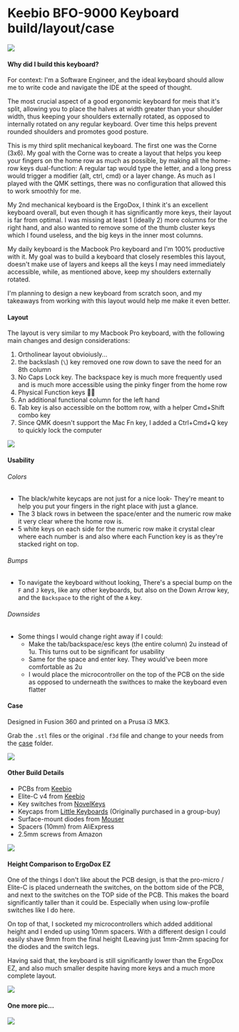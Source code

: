 # Keebio BFO-9000 Keyboard build/layout/case

![](readme/bfo9000-2.jpg)
#### Why did I build this keyboard?
For context: I'm a Software Engineer, and the ideal keyboard should allow me to write code and navigate the IDE at the speed of thought.

The most crucial aspect of a good ergonomic keyboard for meis that it's split, allowing you to place the halves at width greater than your shoulder width, thus keeping your shoulders externally rotated, as opposed to internally rotated on any regular keyboard.
Over time this helps prevent rounded shoulders and promotes good posture. 

This is my third split mechanical keyboard. 
The first one was the Corne (3x6). My goal with the Corne was to create a layout that helps you keep your fingers on the home row as much as possible, by making all the home-row keys dual-function: 
A regular tap would type the letter, and a long press would trigger a modifier (alt, ctrl, cmd) or a layer change. As much as I played with the QMK settings, there was no configuration that allowed this to work smoothly for me.

My 2nd mechanical keyboard is the ErgoDox, I think it's an excellent keyboard overall, but even though it has significantly more keys, their layout is far from optimal. I was missing at least 1 (ideally 2) more columns for the right hand, and also wanted to remove some of the thumb cluster keys which I found useless, and the big keys in the inner most columns.

My daily keyboard is the Macbook Pro keyboard and I'm 100% productive with it. My goal was to build a keyboard that closely resembles this layout, doesn't make use of layers and keeps all the keys I may need immediately accessible, while, as mentioned above, keep my shoulders 
externally rotated. 

I'm planning to design a new keyboard from scratch soon, and my takeaways from working with this layout would help me make it even better.


#### Layout
The layout is very similar to my Macbook Pro keyboard, with the following main changes and design considerations:
1. Ortholinear layout obvioiusly...
2. the backslash (`\`) key removed one row down to save the need for an 8th column
3. No Caps Lock key. The backspace key is much more frequently used and is much more accessible using the pinky finger from the home row
4. Physical Function keys 🤘🏼
5. An additional functional column for the left hand
6. Tab key is also accessible on the bottom row, with a helper Cmd+Shift combo key
7. Since QMK doesn't support the Mac Fn key, I added a Ctrl+Cmd+Q key to quickly lock the computer

![](readme/bfo9000-layout-liorgonnen.jpg)

#### Usability

###### Colors
 * The black/white keycaps are not just for a nice look- They're meant to help you put your fingers in the right place with just a glance.
 * The 3 black rows in between the space/enter and the numeric row make it very clear where the home row is.
 * 5 white keys on each side for the numeric row make it crystal clear where each number is and also where each Function key is as they're stacked right on top.

###### Bumps
 * To navigate the keyboard without looking, There's a special bump on the `F` and `J` keys, like any other keyboards, but also on the Down Arrow key, and the `Backspace` to the right of the `A` key.
 
###### Downsides
* Some things I would change right away if I could:
  *  Make the tab/backspace/esc keys (the entire column) 2u instead of 1u. This turns out to be significant for usability
  *  Same for the space and enter key. They would've been more comfortable as 2u
  *  I would place the microcontroller on the top of the PCB on the side as opposed to underneath the swithces to make the keyboard even flatter

#### Case
Designed in Fusion 360 and printed on a Prusa i3 MK3.


Grab the `.stl` files or the original `.f3d` file and change to your needs from the [case](case) folder. 

![](readme/bfo9000-case-fusion360-liorgonnen.png)

#### Other Build Details
* PCBs from [Keebio](https://keeb.io/products/bfo-9000-keyboard-customizable-full-size-split-ortholinear)
* Elite-C v4 from [Keebio](https://keeb.io/products/elite-c-low-profile-version-usb-c-pro-micro-replacement-atmega32u4)
* Key switches from [NovelKeys](https://novelkeys.xyz/products/kailh-low-profile-switches)
* Keycaps from [Little Keyboards](https://www.littlekeyboards.com/products/mbk-choc-low-profile-keycaps) (Originally purchased in a group-buy)
* Surface-mount diodes from [Mouser](https://www.mouser.com/ProductDetail/Diodes-Incorporated/1N4148W-7-F?qs=LHX0FizJzg7Ae9ZM8LTAWw%3D%3D)
* Spacers (10mm) from AliExpress
* 2.5mm screws from Amazon

![](readme/bfo9000-pcb.jpg)

#### Height Comparison to ErgoDox EZ
One of the things I don't like about the PCB design, is that the pro-micro / Elite-C is placed underneath the switches, on the bottom side of the PCB, and next to the switches on the TOP side of the PCB. This makes the board significantly taller than it could be. Especially when using low-profile switches like I do here.

On top of that, I socketed my microcontrollers which added additional height and I ended up using 10mm spacers. With a different design I could easily shave 9mm from the final height (Leaving just 1mm-2mm spacing for the diodes and the switch legs.

Having said that, the keyboard is still significantly lower than the ErgoDox EZ, and also much smaller despite having more keys and a much more complete layout.

![](readme/bfo9000-vs-ergodox.jpg)

#### One more pic...
![](readme/bfo9000-1.jpg)